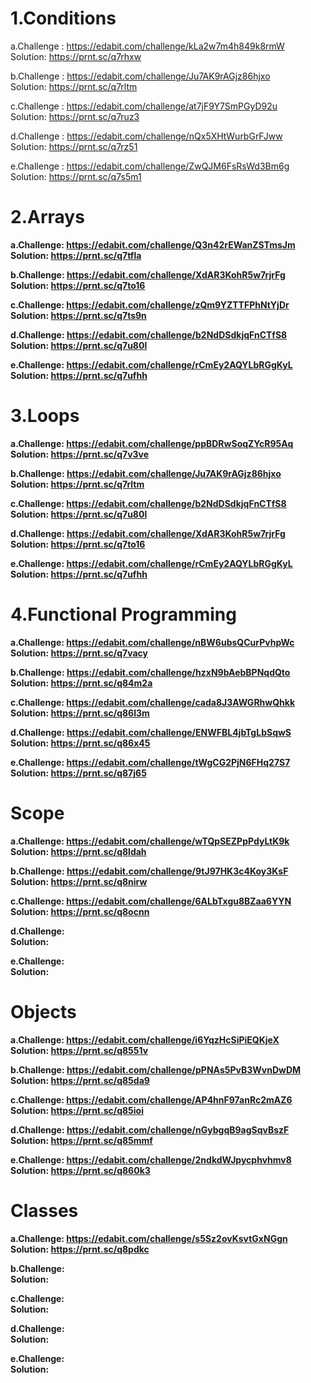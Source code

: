 <h1>1.Conditions</h1>

a.Challenge : https://edabit.com/challenge/kLa2w7m4h849k8rmW <br>
Solution: https://prnt.sc/q7rhxw
  
b.Challenge : https://edabit.com/challenge/Ju7AK9rAGjz86hjxo <br>
Solution: https://prnt.sc/q7rltm
  
c.Challenge : https://edabit.com/challenge/at7jF9Y7SmPGyD92u <br>
Solution: https://prnt.sc/q7ruz3
  
d.Challenge : https://edabit.com/challenge/nQx5XHtWurbGrFJww <br>
Solution: https://prnt.sc/q7rz51
  
e.Challenge : https://edabit.com/challenge/ZwQJM6FsRsWd3Bm6g <br>
Solution: https://prnt.sc/q7s5m1  

<h1>2.Arrays</h1>

<b>a.Challenge: https://edabit.com/challenge/Q3n42rEWanZSTmsJm </b><br>
<b>Solution: https://prnt.sc/q7tfla </b> 
  
<b>b.Challenge: https://edabit.com/challenge/XdAR3KohR5w7rjrFg </b><br>
<b>Solution: https://prnt.sc/q7to16 </b> 
  
<b>c.Challenge: https://edabit.com/challenge/zQm9YZTTFPhNtYjDr </b><br>
<b>Solution: https://prnt.sc/q7ts9n </b> 
  
<b>d.Challenge: https://edabit.com/challenge/b2NdDSdkjqFnCTfS8 </b><br>
<b>Solution: https://prnt.sc/q7u80l </b> 
  
<b>e.Challenge: https://edabit.com/challenge/rCmEy2AQYLbRGgKyL </b><br>
<b>Solution: https://prnt.sc/q7ufhh </b> 

<h1>3.Loops</h1>

<b>a.Challenge: https://edabit.com/challenge/ppBDRwSoqZYcR95Aq </b><br>
<b>Solution: https://prnt.sc/q7v3ve </b> 
  
<b>b.Challenge: https://edabit.com/challenge/Ju7AK9rAGjz86hjxo </b><br>
<b>Solution: https://prnt.sc/q7rltm </b> 
  
<b>c.Challenge: https://edabit.com/challenge/b2NdDSdkjqFnCTfS8 </b><br>
<b>Solution: https://prnt.sc/q7u80l </b> 
  
<b>d.Challenge: https://edabit.com/challenge/XdAR3KohR5w7rjrFg </b><br>
<b>Solution: https://prnt.sc/q7to16 </b> 
  
<b>e.Challenge: https://edabit.com/challenge/rCmEy2AQYLbRGgKyL </b><br>
<b>Solution: https://prnt.sc/q7ufhh </b> 

<h1>4.Functional Programming</h1>

<b>a.Challenge: https://edabit.com/challenge/nBW6ubsQCurPvhpWc </b><br>
<b>Solution: https://prnt.sc/q7vacy </b> 
  
<b>b.Challenge: https://edabit.com/challenge/hzxN9bAebBPNqdQto </b><br>
<b>Solution: https://prnt.sc/q84m2a </b> 
  
<b>c.Challenge: https://edabit.com/challenge/cada8J3AWGRhwQhkk </b><br>
<b>Solution: https://prnt.sc/q86l3m </b> 
  
<b>d.Challenge: https://edabit.com/challenge/ENWFBL4jbTgLbSqwS </b><br>
<b>Solution: https://prnt.sc/q86x45 </b> 
  
<b>e.Challenge: https://edabit.com/challenge/tWgCG2PjN6FHq27S7 </b><br>
<b>Solution: https://prnt.sc/q87j65 </b> 

<h1>Scope</h1>

<b>a.Challenge: https://edabit.com/challenge/wTQpSEZPpPdyLtK9k </b><br>
<b>Solution: https://prnt.sc/q8ldah </b> 
  
<b>b.Challenge: https://edabit.com/challenge/9tJ97HK3c4Koy3KsF </b><br>
<b>Solution: https://prnt.sc/q8nirw </b> 
  
<b>c.Challenge: https://edabit.com/challenge/6ALbTxgu8BZaa6YYN </b><br>
<b>Solution: https://prnt.sc/q8ocnn </b> 
  
<b>d.Challenge:</b><br>
<b>Solution:</b> 
  
<b>e.Challenge:</b><br>
<b>Solution:</b> 

<h1>Objects</h1>

<b>a.Challenge: https://edabit.com/challenge/i6YqzHcSiPiEQKjeX </b><br>
<b>Solution: https://prnt.sc/q8551v </b> 
  
<b>b.Challenge: https://edabit.com/challenge/pPNAs5PvB3WvnDwDM </b><br>
<b>Solution: https://prnt.sc/q85da9 </b> 
  
<b>c.Challenge: https://edabit.com/challenge/AP4hnF97anRc2mAZ6 </b><br>
<b>Solution: https://prnt.sc/q85ioi </b> 
  
<b>d.Challenge: https://edabit.com/challenge/nGybgqB9agSqvBszF </b><br>
<b>Solution: https://prnt.sc/q85mmf </b> 
  
<b>e.Challenge: https://edabit.com/challenge/2ndkdWJpycphvhmv8 </b><br>
<b>Solution: https://prnt.sc/q860k3 </b> 

<h1>Classes</h1>

<b>a.Challenge: https://edabit.com/challenge/s5Sz2ovKsvtGxNGgn </b><br>
<b>Solution: https://prnt.sc/q8pdkc </b> 
  
<b>b.Challenge:</b><br>
<b>Solution:</b> 
  
<b>c.Challenge:</b><br>
<b>Solution:</b> 
  
<b>d.Challenge:</b><br>
<b>Solution:</b> 
  
<b>e.Challenge:</b><br>
<b>Solution:</b> 

